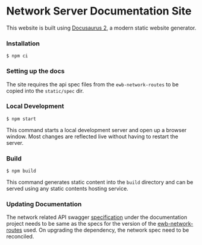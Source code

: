 # Network Server Documentation Site

This website is built using [Docusaurus 2](https://v2.docusaurus.io/), a modern static website generator.

### Installation

```
$ npm ci
```

### Setting up the docs

The site requires the api spec files from the `ewb-network-routes` to be copied into the `static/spec` dir.  

### Local Development

```
$ npm start
```

This command starts a local development server and open up a browser window. Most changes are reflected live without having to restart the server.

### Build

```
$ npm build
```

This command generates static content into the `build` directory and can be served using any static contents hosting service.

### Updating Documentation

The network related API swagger [specification](static/spec/network) under the documentation project needs to be same as the specs for the version of
the [ewb-network-routes](https://github.com/zepben/ewb-network-routes/tree/main/specs) used. On upgrading the dependency, the network spec need to be reconciled.
